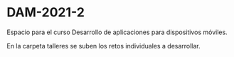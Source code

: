 # DAM-2021-2
Espacio para el curso Desarrollo de aplicaciones para dispositivos móviles.

En la carpeta talleres se suben los retos individuales a desarrollar.
